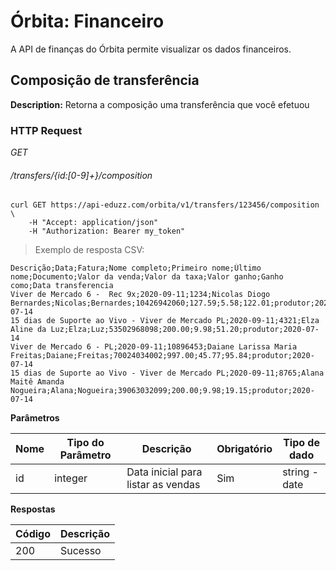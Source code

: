 # Órbita: Financeiro

A API de finanças do Órbita permite visualizar os dados financeiros.

## Composição de transferência

**Description:** Retorna a composição uma transferência que você efetuou

### HTTP Request

<div class="api-endpoint">
	<div class="endpoint-data">
		<i class="label label-post">GET</i>
		<h6>/transfers/{id:[0-9]+}/composition</h6>
	</div>
</div>

```shell
curl GET https://api-eduzz.com/orbita/v1/transfers/123456/composition \
    -H "Accept: application/json"
    -H "Authorization: Bearer my_token"
```

> Exemplo de resposta CSV:

```csv
Descrição;Data;Fatura;Nome completo;Primeiro nome;Último nome;Documento;Valor da venda;Valor da taxa;Valor ganho;Ganho como;Data transferencia
Viver de Mercado 6 -  Rec 9x;2020-09-11;1234;Nicolas Diogo Bernardes;Nicolas;Bernardes;10426942060;127.59;5.58;122.01;produtor;2020-07-14
15 dias de Suporte ao Vivo - Viver de Mercado PL;2020-09-11;4321;Elza Aline da Luz;Elza;Luz;53502968098;200.00;9.98;51.20;produtor;2020-07-14
Viver de Mercado 6 - PL;2020-09-11;10896453;Daiane Larissa Maria Freitas;Daiane;Freitas;70024034002;997.00;45.77;95.84;produtor;2020-07-14
15 dias de Suporte ao Vivo - Viver de Mercado PL;2020-09-11;8765;Alana Maitê Amanda Nogueira;Alana;Nogueira;39063032099;200.00;9.98;19.15;produtor;2020-07-14
```

**Parâmetros**

| Nome | Tipo do Parâmetro | Descrição                          | Obrigatório | Tipo de dado  |
|------|-------------------|------------------------------------|-------------|---------------|
| id   | integer           | Data inicial para listar as vendas | Sim         | string - date |


**Respostas**

| Código | Descrição |
|--------|-----------|
| 200    | Sucesso   |
